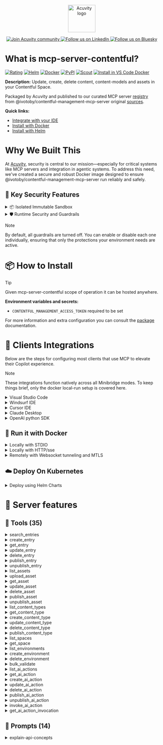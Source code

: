 <p align="center">
  <a href="https://acuvity.ai">
    <picture>
      <img src="https://mma.prnewswire.com/media/2544052/Acuvity__Logo.jpg" height="90" alt="Acuvity logo"/>
    </picture>
  </a>
</p>
<p align="center">
  <a href="https://discord.gg/BkU7fBkrNk">
    <img src="https://img.shields.io/badge/Acuvity-Join-7289DA?logo=discord&logoColor=fff" alt="Join Acuvity community" />
  </a>
<a href="https://www.linkedin.com/company/acuvity/">
    <img src="https://img.shields.io/badge/LinkedIn-Follow-7289DA" alt="Follow us on LinkedIn" />
  </a>
<a href="https://bsky.app/profile/acuvity.bsky.social">
    <img src="https://img.shields.io/badge/Bluesky-Follow-7289DA"?logo=bluesky&logoColor=fff" alt="Follow us on Bluesky" />
  </a>
</p>


# What is mcp-server-contentful?

[![Rating](https://img.shields.io/badge/B-3775A9?label=Rating)](https://docs.anthropic.com/en/docs/build-with-claude/tool-use/implement-tool-use#best-practices-for-tool-definitions)
[![Helm](https://img.shields.io/badge/1.0.0-3775A9?logo=helm&label=Charts&logoColor=fff)](https://hub.docker.com/r/acuvity/mcp-server-contentful/tags/)
[![Docker](https://img.shields.io/docker/image-size/acuvity/mcp-server-contentful/1.16.1?logo=docker&logoColor=fff&label=1.16.1)](https://hub.docker.com/r/acuvity/mcp-server-contentful)
[![PyPI](https://img.shields.io/badge/1.16.1-3775A9?logo=pypi&logoColor=fff&label=@ivotoby/contentful-management-mcp-server)](https://github.com/ivo-toby/contentful-mcp)
[![Scout](https://img.shields.io/badge/Active-3775A9?logo=docker&logoColor=fff&label=Scout)](https://hub.docker.com/r/acuvity/mcp-server-contentful/)
[![Install in VS Code Docker](https://img.shields.io/badge/VS_Code-One_click_install-0078d7?logo=githubcopilot)](https://insiders.vscode.dev/redirect/mcp/install?name=mcp-server-contentful&config=%7B%22args%22%3A%5B%22run%22%2C%22-i%22%2C%22--rm%22%2C%22--read-only%22%2C%22-e%22%2C%22CONTENTFUL_MANAGEMENT_ACCESS_TOKEN%22%2C%22docker.io%2Facuvity%2Fmcp-server-contentful%3A1.16.1%22%5D%2C%22command%22%3A%22docker%22%7D)

**Description:** Update, create, delete content, content-models and assets in your Contentful Space.

Packaged by Acuvity and published to our curated MCP server [registry](https://mcp.acuvity.ai) from @ivotoby/contentful-management-mcp-server original [sources](https://github.com/ivo-toby/contentful-mcp).

**Quick links:**

- [Integrate with your IDE](https://github.com/acuvity/mcp-servers-registry/blob/main/mcp-server-contentful/docker/README.md#-clients-integrations)
- [Install with Docker](https://github.com/acuvity/mcp-servers-registry/tree/main/mcp-server-contentful/docker/README.md#-run-it-with-docker)
- [Install with Helm](https://github.com/acuvity/mcp-servers-registry/tree/main/mcp-server-contentful/charts/mcp-server-contentful/README.md#how-to-install)

# Why We Built This

At [Acuvity](https://acuvity.ai), security is central to our mission—especially for critical systems like MCP servers and integration in agentic systems.
To address this need, we've created a secure and robust Docker image designed to ensure @ivotoby/contentful-management-mcp-server run reliably and safely.

## 🔐 Key Security Features

<details>
<summary>📦 Isolated Immutable Sandbox </summary>

- **Isolated Execution**: All tools run within secure, containerized sandboxes to enforce process isolation and prevent lateral movement.
- **Non-root by Default**: Enforces least-privilege principles, minimizing the impact of potential security breaches.
- **Read-only Filesystem**: Ensures runtime immutability, preventing unauthorized modification.
- **Version Pinning**: Guarantees consistency and reproducibility across deployments by locking tool and dependency versions.
- **CVE Scanning**: Continuously scans images for known vulnerabilities using [Docker Scout](https://docs.docker.com/scout/) to support proactive mitigation.
- **SBOM & Provenance**: Delivers full supply chain transparency by embedding metadata and traceable build information."
</details>

<details>
<summary>🛡️ Runtime Security and Guardrails</summary>

**Minibridge Integration**: [Minibridge](https://github.com/acuvity/minibridge) establishes secure Agent-to-MCP connectivity, supports Rego/HTTP-based policy enforcement 🕵️, and simplifies orchestration.

The [ARC](https://github.com/acuvity/mcp-servers-registry/tree/main) container includes a [built-in Rego policy](https://github.com/acuvity/mcp-servers-registry/tree/main/mcp-server-contentful/docker/policy.rego) that enables a set of runtime "guardrails"" to help enforce security, privacy, and correct usage of your services. Below is an overview of each guardrail provided.

### 🔒 Resource Integrity

**Mitigates MCP Rug Pull Attacks**

* **Goal:** Protect users from malicious tool description changes after initial approval, preventing post-installation manipulation or deception.
* **Mechanism:** Locks tool descriptions upon client approval and verifies their integrity before execution. Any modification to the description triggers a security violation, blocking unauthorized changes from server-side updates.

### 🛡️ Guardrails

#### Covert Instruction Detection

Monitors incoming requests for hidden or obfuscated directives that could alter policy behavior.

* **Goal:** Stop attackers from slipping unnoticed commands or payloads into otherwise harmless data.
* **Mechanism:** Applies a library of regex patterns and binary‐encoding checks to the full request body. If any pattern matches a known covert channel (e.g., steganographic markers, hidden HTML tags, escape-sequence tricks), the request is rejected.

#### Sensitive Pattern Detection

Block user-defined sensitive data patterns (credential paths, filesystem references).

* **Goal:** Block accidental or malicious inclusion of sensitive information that violates data-handling rules.
* **Mechanism:** Runs a curated set of regexes against all payloads and tool descriptions—matching patterns such as `.env` files, RSA key paths, directory traversal sequences.

#### Shadowing Pattern Detection

Detects and blocks "shadowing" attacks, where a malicious MCP server sneaks hidden directives into its own tool descriptions to hijack or override the behavior of other, trusted tools.

* **Goal:** Stop a rogue server from poisoning the agent’s logic by embedding instructions that alter how a different server’s tools operate (e.g., forcing all emails to go to an attacker’s address even when the user calls a separate `send_email` tool).
* **Mechanism:** During policy load, each tool description is scanned for cross‐tool override patterns—such as `<IMPORTANT>` sections referencing other tool names, hidden side‐effects, or directives that apply to a different server’s API. Any description that attempts to shadow or extend instructions for a tool outside its own namespace triggers a policy violation and is rejected.

#### Schema Misuse Prevention

Enforces strict adherence to MCP input schemas.

* **Goal:** Prevent malformed or unexpected fields from bypassing validations, causing runtime errors, or enabling injections.
* **Mechanism:** Compares each incoming JSON object against the declared schema (required properties, allowed keys, types). Any extra, missing, or mistyped field triggers an immediate policy violation.

#### Cross-Origin Tool Access

Controls whether tools may invoke tools or services from external origins.

* **Goal:** Prevent untrusted or out-of-scope services from being called.
* **Mechanism:** Examines tool invocation requests and outgoing calls, verifying each target against an allowlist of approved domains or service names. Calls to any non-approved origin are blocked.

#### Secrets Redaction

Automatically masks sensitive values so they never appear in logs or responses.

* **Goal:** Ensure that API keys, tokens, passwords, and other credentials cannot leak in plaintext.
* **Mechanism:** Scans every text output for known secret formats (e.g., AWS keys, GitHub PATs, JWTs). Matches are replaced with `[REDACTED]` before the response is sent or recorded.

These controls ensure robust runtime integrity, prevent unauthorized behavior, and provide a foundation for secure-by-design system operations.

### Enable guardrails

To activate guardrails in your Docker containers, define the `GUARDRAILS` environment variable with the protections you need.

| Guardrail                        | Summary                                                                 |
|----------------------------------|-------------------------------------------------------------------------|
| `covert-instruction-detection`   | Detects hidden or obfuscated directives in requests.                    |
| `sensitive-pattern-detection`    | Flags patterns suggesting sensitive data or filesystem exposure.        |
| `shadowing-pattern-detection`    | Identifies tool descriptions that override or influence others.         |
| `schema-misuse-prevention`       | Enforces strict schema compliance on input data.                        |
| `cross-origin-tool-access`       | Controls calls to external services or APIs.                            |
| `secrets-redaction`              | Prevents exposure of credentials or sensitive values.                   |

Example: add `-e GUARDRAILS="secrets-redaction sensitive-pattern-detection"` to enable those guardrails.

## 🔒 Basic Authentication via Shared Secret

Provides a lightweight auth layer using a single shared token.

* **Mechanism:** Expects clients to send an `Authorization` header with the predefined secret.
* **Use Case:** Quickly lock down your endpoint in development or simple internal deployments—no complex OAuth/OIDC setup required.

To turn on Basic Authentication, define `BASIC_AUTH_SECRET` environment variable with a shared secret.

Example: add `-e BASIC_AUTH_SECRET="supersecret"` to enable the basic authentication.

> While basic auth will protect against unauthorized access, you should use it only in controlled environment,
> rotate credentials frequently and **always** use TLS.

</details>

> [!NOTE]
> By default, all guardrails are turned off. You can enable or disable each one individually, ensuring that only the protections your environment needs are active.


# 📦 How to Install


> [!TIP]
> Given mcp-server-contentful scope of operation it can be hosted anywhere.

**Environment variables and secrets:**
  - `CONTENTFUL_MANAGEMENT_ACCESS_TOKEN` required to be set

For more information and extra configuration you can consult the [package](https://github.com/ivo-toby/contentful-mcp) documentation.

# 🧰 Clients Integrations

Below are the steps for configuring most clients that use MCP to elevate their Copilot experience.

> [!NOTE]
> These integrations function natively across all Minibridge modes.
> To keep things brief, only the docker local-run setup is covered here.

<details>
<summary>Visual Studio Code</summary>

To get started immediately, you can use the "one-click" link below:

[![Install in VS Code Docker](https://img.shields.io/badge/VS_Code-One_click_install-0078d7?logo=githubcopilot)](https://insiders.vscode.dev/redirect/mcp/install?name=mcp-server-contentful&config=%7B%22args%22%3A%5B%22run%22%2C%22-i%22%2C%22--rm%22%2C%22--read-only%22%2C%22-e%22%2C%22CONTENTFUL_MANAGEMENT_ACCESS_TOKEN%22%2C%22docker.io%2Facuvity%2Fmcp-server-contentful%3A1.16.1%22%5D%2C%22command%22%3A%22docker%22%7D)

## Global scope

Press `ctrl + shift + p` and type `Preferences: Open User Settings JSON` to add the following section:

```json
{
  "mcp": {
    "servers": {
      "acuvity-mcp-server-contentful": {
        "env": {
          "CONTENTFUL_MANAGEMENT_ACCESS_TOKEN": "TO_BE_SET"
        },
        "command": "docker",
        "args": [
          "run",
          "-i",
          "--rm",
          "--read-only",
          "-e",
          "CONTENTFUL_MANAGEMENT_ACCESS_TOKEN",
          "docker.io/acuvity/mcp-server-contentful:1.16.1"
        ]
      }
    }
  }
}
```

## Workspace scope

In your workspace create a file called `.vscode/mcp.json` and add the following section:

```json
{
  "servers": {
    "acuvity-mcp-server-contentful": {
      "env": {
        "CONTENTFUL_MANAGEMENT_ACCESS_TOKEN": "TO_BE_SET"
      },
      "command": "docker",
      "args": [
        "run",
        "-i",
        "--rm",
        "--read-only",
        "-e",
        "CONTENTFUL_MANAGEMENT_ACCESS_TOKEN",
        "docker.io/acuvity/mcp-server-contentful:1.16.1"
      ]
    }
  }
}
```

> To pass secrets you should use the `promptString` input type described in the [Visual Studio Code documentation](https://code.visualstudio.com/docs/copilot/chat/mcp-servers).

</details>

<details>
<summary>Windsurf IDE</summary>

In `~/.codeium/windsurf/mcp_config.json` add the following section:

```json
{
  "mcpServers": {
    "acuvity-mcp-server-contentful": {
      "env": {
        "CONTENTFUL_MANAGEMENT_ACCESS_TOKEN": "TO_BE_SET"
      },
      "command": "docker",
      "args": [
        "run",
        "-i",
        "--rm",
        "--read-only",
        "-e",
        "CONTENTFUL_MANAGEMENT_ACCESS_TOKEN",
        "docker.io/acuvity/mcp-server-contentful:1.16.1"
      ]
    }
  }
}
```

See [Windsurf documentation](https://docs.windsurf.com/windsurf/mcp) for more info.

</details>

<details>
<summary>Cursor IDE</summary>

Add the following JSON block to your mcp configuration file:
- `~/.cursor/mcp.json` for global scope
- `.cursor/mcp.json` for project scope

```json
{
  "mcpServers": {
    "acuvity-mcp-server-contentful": {
      "env": {
        "CONTENTFUL_MANAGEMENT_ACCESS_TOKEN": "TO_BE_SET"
      },
      "command": "docker",
      "args": [
        "run",
        "-i",
        "--rm",
        "--read-only",
        "-e",
        "CONTENTFUL_MANAGEMENT_ACCESS_TOKEN",
        "docker.io/acuvity/mcp-server-contentful:1.16.1"
      ]
    }
  }
}
```

See [cursor documentation](https://docs.cursor.com/context/model-context-protocol) for more information.

</details>
<details>

<summary>Claude Desktop</summary>

In the `claude_desktop_config.json` configuration file add the following section:

```json
{
  "mcpServers": {
    "acuvity-mcp-server-contentful": {
      "env": {
        "CONTENTFUL_MANAGEMENT_ACCESS_TOKEN": "TO_BE_SET"
      },
      "command": "docker",
      "args": [
        "run",
        "-i",
        "--rm",
        "--read-only",
        "-e",
        "CONTENTFUL_MANAGEMENT_ACCESS_TOKEN",
        "docker.io/acuvity/mcp-server-contentful:1.16.1"
      ]
    }
  }
}
```

See [Anthropic documentation](https://docs.anthropic.com/en/docs/agents-and-tools/mcp) for more information.
</details>

<details>
<summary>OpenAI python SDK</summary>

## Running locally

```python
async with MCPServerStdio(
    params={
        "env": {"CONTENTFUL_MANAGEMENT_ACCESS_TOKEN":"TO_BE_SET"},
        "command": "docker",
        "args": ["run","-i","--rm","--read-only","-e","CONTENTFUL_MANAGEMENT_ACCESS_TOKEN","docker.io/acuvity/mcp-server-contentful:1.16.1"]
    }
) as server:
    tools = await server.list_tools()
```

## Running remotely

```python
async with MCPServerSse(
    params={
        "url": "http://<ip>:<port>/sse",
    }
) as server:
    tools = await server.list_tools()
```

See [OpenAI Agents SDK docs](https://openai.github.io/openai-agents-python/mcp/) for more info.

</details>

## 🐳 Run it with Docker

<details>
<summary>Locally with STDIO</summary>

In your client configuration set:

- command: `docker`
- arguments: `run -i --rm --read-only -e CONTENTFUL_MANAGEMENT_ACCESS_TOKEN docker.io/acuvity/mcp-server-contentful:1.16.1`

</details>

<details>
<summary>Locally with HTTP/sse</summary>

Simply run as:

```console
docker run -it -p 8000:8000 --rm --read-only -e CONTENTFUL_MANAGEMENT_ACCESS_TOKEN docker.io/acuvity/mcp-server-contentful:1.16.1
```

Then on your application/client, you can configure to use it like:

```json
{
  "mcpServers": {
    "acuvity-mcp-server-contentful": {
      "url": "http://localhost:8000/sse"
    }
  }
}
```

You might have to use different ports for different tools.

</details>

<details>
<summary>Remotely with Websocket tunneling and MTLS </summary>

> This section assume you are familiar with TLS and certificates and will require:
> - a server certificate with proper DNS/IP field matching your tool deployment.
> - a client-ca used to sign client certificates

1. Start the server in `backend` mode
 - add an environment variable like `-e MINIBRIDGE_MODE=backend`
 - add the TLS certificates (recommended) through a volume let's say `/certs` ex (`-v $PWD/certs:/certs`)
 - instruct minibridge to use those certs with
   - `-e MINIBRIDGE_TLS_SERVER_CERT=/certs/server-cert.pem`
   - `-e MINIBRIDGE_TLS_SERVER_KEY=/certs/server-key.pem`
   - `-e MINIBRIDGE_TLS_SERVER_KEY_PASS=optional`
   - `-e MINIBRIDGE_TLS_SERVER_CLIENT_CA=/certs/client-ca.pem`

2. Start `minibridge` locally in frontend mode:
  - Get [minibridge](https://github.com/acuvity/minibridge) binary for your OS.

In your client configuration, Minibridge works like any other STDIO command.

Example for Claude Desktop:

```json
{
  "mcpServers": {
    "acuvity-mcp-server-contentful": {
      "command": "minibridge",
      "args": ["frontend", "--backend", "wss://<remote-url>:8000/ws", "--tls-client-backend-ca", "/path/to/ca/that/signed/the/server-cert.pem/ca.pem", "--tls-client-cert", "/path/to/client-cert.pem", "--tls-client-key", "/path/to/client-key.pem"]
    }
  }
}
```

That's it.

Minibridge offers a host of additional features. For step-by-step guidance, please visit the wiki. And if anything’s unclear, don’t hesitate to reach out!

</details>

## ☁️ Deploy On Kubernetes

<details>
<summary>Deploy using Helm Charts</summary>

### Chart settings requirements

This chart requires some mandatory information to be installed.

**Mandatory Secrets**:
  - `CONTENTFUL_MANAGEMENT_ACCESS_TOKEN` secret to be set as secrets.CONTENTFUL_MANAGEMENT_ACCESS_TOKEN either by `.value` or from existing with `.valueFrom`

### How to install

You can inspect the chart `README`:

```console
helm show readme oci://docker.io/acuvity/mcp-server-contentful --version 1.0.0
````

You can inspect the values that you can configure:

```console
helm show values oci://docker.io/acuvity/mcp-server-contentful --version 1.0.0
````

Install with helm

```console
helm install mcp-server-contentful oci://docker.io/acuvity/mcp-server-contentful --version 1.0.0
```

From there your MCP server mcp-server-contentful will be reachable by default through `http/sse` from inside the cluster using the Kubernetes Service `mcp-server-contentful` on port `8000` by default. You can change that by looking at the `service` section of the `values.yaml` file.

### How to Monitor

The deployment will create a Kubernetes service with a `healthPort`, that is used for liveness probes and readiness probes. This health port can also be used by the monitoring stack of your choice and exposes metrics under the `/metrics` path.

See full charts [Readme](https://github.com/acuvity/mcp-servers-registry/tree/main/mcp-server-contentful/charts/mcp-server-contentful/README.md) for more details about settings and runtime security including guardrails activation.

</details>

# 🧠 Server features

## 🧰 Tools (35)
<details>
<summary>search_entries</summary>

**Description**:

```
Search for entries using query parameters. Returns a maximum of 3 items per request. Use skip parameter to paginate through results.
```

**Parameter**:

| Name | Type | Description | Required? |
|-----------|------|-------------|-----------|
| environmentId | string | The ID of the environment within the space, by default this will be called Master | Yes
| query | object | Query parameters for searching entries | Yes
| spaceId | string | The ID of the Contentful space. This must be the space's ID, not its name, ask for this ID if it's unclear. | Yes
</details>
<details>
<summary>create_entry</summary>

**Description**:

```
Create a new entry in Contentful. Before executing this function, you need to know the contentTypeId (not the content type NAME) and the fields of that contentType. You can get the fields definition by using the GET_CONTENT_TYPE tool. IMPORTANT: All field values MUST include a locale key (e.g., 'en-US') for each value, like: { title: { 'en-US': 'My Title' } }. Every field in Contentful requires a locale even for single-language content.
```

**Parameter**:

| Name | Type | Description | Required? |
|-----------|------|-------------|-----------|
| contentTypeId | string | The ID of the content type for the new entry | Yes
| environmentId | string | The ID of the environment within the space, by default this will be called Master | Yes
| fields | object | The fields of the entry with localized values. Example: { title: { 'en-US': 'My Title' }, description: { 'en-US': 'My Description' } } | Yes
| spaceId | string | The ID of the Contentful space. This must be the space's ID, not its name, ask for this ID if it's unclear. | Yes
</details>
<details>
<summary>get_entry</summary>

**Description**:

```
Retrieve an existing entry
```

**Parameter**:

| Name | Type | Description | Required? |
|-----------|------|-------------|-----------|
| entryId | string | not set | Yes
| environmentId | string | The ID of the environment within the space, by default this will be called Master | Yes
| spaceId | string | The ID of the Contentful space. This must be the space's ID, not its name, ask for this ID if it's unclear. | Yes
</details>
<details>
<summary>update_entry</summary>

**Description**:

```
Update an existing entry. The handler will merge your field updates with the existing entry fields, so you only need to provide the fields and locales you want to change. IMPORTANT: All field values MUST include a locale key (e.g., 'en-US') for each value, like: { title: { 'en-US': 'My Updated Title' } }. Every field in Contentful requires a locale even for single-language content.
```

**Parameter**:

| Name | Type | Description | Required? |
|-----------|------|-------------|-----------|
| entryId | string | not set | Yes
| environmentId | string | The ID of the environment within the space, by default this will be called Master | Yes
| fields | object | The fields to update with localized values. Example: { title: { 'en-US': 'My Updated Title' } } | Yes
| spaceId | string | The ID of the Contentful space. This must be the space's ID, not its name, ask for this ID if it's unclear. | Yes
</details>
<details>
<summary>delete_entry</summary>

**Description**:

```
Delete an entry
```

**Parameter**:

| Name | Type | Description | Required? |
|-----------|------|-------------|-----------|
| entryId | string | not set | Yes
| environmentId | string | The ID of the environment within the space, by default this will be called Master | Yes
| spaceId | string | The ID of the Contentful space. This must be the space's ID, not its name, ask for this ID if it's unclear. | Yes
</details>
<details>
<summary>publish_entry</summary>

**Description**:

```
Publish an entry or multiple entries. Accepts either a single entryId (string) or an array of entryIds (up to 100 entries). For a single entry, it uses the standard publish operation. For multiple entries, it automatically uses bulk publishing.
```

**Parameter**:

| Name | Type | Description | Required? |
|-----------|------|-------------|-----------|
| entryId | any | ID of the entry to publish, or an array of entry IDs (max: 100) | Yes
| environmentId | string | The ID of the environment within the space, by default this will be called Master | Yes
| spaceId | string | The ID of the Contentful space. This must be the space's ID, not its name, ask for this ID if it's unclear. | Yes
</details>
<details>
<summary>unpublish_entry</summary>

**Description**:

```
Unpublish an entry or multiple entries. Accepts either a single entryId (string) or an array of entryIds (up to 100 entries). For a single entry, it uses the standard unpublish operation. For multiple entries, it automatically uses bulk unpublishing.
```

**Parameter**:

| Name | Type | Description | Required? |
|-----------|------|-------------|-----------|
| entryId | any | ID of the entry to unpublish, or an array of entry IDs (max: 100) | Yes
| environmentId | string | The ID of the environment within the space, by default this will be called Master | Yes
| spaceId | string | The ID of the Contentful space. This must be the space's ID, not its name, ask for this ID if it's unclear. | Yes
</details>
<details>
<summary>list_assets</summary>

**Description**:

```
List assets in a space. Returns a maximum of 3 items per request. Use skip parameter to paginate through results.
```

**Parameter**:

| Name | Type | Description | Required? |
|-----------|------|-------------|-----------|
| environmentId | string | The ID of the environment within the space, by default this will be called Master | Yes
| limit | number | Maximum number of items to return (max: 3) | Yes
| skip | number | Number of items to skip for pagination | Yes
| spaceId | string | The ID of the Contentful space. This must be the space's ID, not its name, ask for this ID if it's unclear. | Yes
</details>
<details>
<summary>upload_asset</summary>

**Description**:

```
Upload a new asset
```

**Parameter**:

| Name | Type | Description | Required? |
|-----------|------|-------------|-----------|
| description | string | not set | No
| environmentId | string | The ID of the environment within the space, by default this will be called Master | Yes
| file | object | not set | Yes
| spaceId | string | The ID of the Contentful space. This must be the space's ID, not its name, ask for this ID if it's unclear. | Yes
| title | string | not set | Yes
</details>
<details>
<summary>get_asset</summary>

**Description**:

```
Retrieve an asset
```

**Parameter**:

| Name | Type | Description | Required? |
|-----------|------|-------------|-----------|
| assetId | string | not set | Yes
| environmentId | string | The ID of the environment within the space, by default this will be called Master | Yes
| spaceId | string | The ID of the Contentful space. This must be the space's ID, not its name, ask for this ID if it's unclear. | Yes
</details>
<details>
<summary>update_asset</summary>

**Description**:

```
Update an asset
```

**Parameter**:

| Name | Type | Description | Required? |
|-----------|------|-------------|-----------|
| assetId | string | not set | Yes
| description | string | not set | No
| environmentId | string | The ID of the environment within the space, by default this will be called Master | Yes
| file | object | not set | No
| spaceId | string | The ID of the Contentful space. This must be the space's ID, not its name, ask for this ID if it's unclear. | Yes
| title | string | not set | No
</details>
<details>
<summary>delete_asset</summary>

**Description**:

```
Delete an asset
```

**Parameter**:

| Name | Type | Description | Required? |
|-----------|------|-------------|-----------|
| assetId | string | not set | Yes
| environmentId | string | The ID of the environment within the space, by default this will be called Master | Yes
| spaceId | string | The ID of the Contentful space. This must be the space's ID, not its name, ask for this ID if it's unclear. | Yes
</details>
<details>
<summary>publish_asset</summary>

**Description**:

```
Publish an asset
```

**Parameter**:

| Name | Type | Description | Required? |
|-----------|------|-------------|-----------|
| assetId | string | not set | Yes
| environmentId | string | The ID of the environment within the space, by default this will be called Master | Yes
| spaceId | string | The ID of the Contentful space. This must be the space's ID, not its name, ask for this ID if it's unclear. | Yes
</details>
<details>
<summary>unpublish_asset</summary>

**Description**:

```
Unpublish an asset
```

**Parameter**:

| Name | Type | Description | Required? |
|-----------|------|-------------|-----------|
| assetId | string | not set | Yes
| environmentId | string | The ID of the environment within the space, by default this will be called Master | Yes
| spaceId | string | The ID of the Contentful space. This must be the space's ID, not its name, ask for this ID if it's unclear. | Yes
</details>
<details>
<summary>list_content_types</summary>

**Description**:

```
List content types in a space. Returns a maximum of 10 items per request. Use skip parameter to paginate through results.
```

**Parameter**:

| Name | Type | Description | Required? |
|-----------|------|-------------|-----------|
| environmentId | string | The ID of the environment within the space, by default this will be called Master | Yes
| limit | number | Maximum number of items to return (max: 3) | Yes
| skip | number | Number of items to skip for pagination | Yes
| spaceId | string | The ID of the Contentful space. This must be the space's ID, not its name, ask for this ID if it's unclear. | Yes
</details>
<details>
<summary>get_content_type</summary>

**Description**:

```
Get details of a specific content type
```

**Parameter**:

| Name | Type | Description | Required? |
|-----------|------|-------------|-----------|
| contentTypeId | string | not set | Yes
| environmentId | string | The ID of the environment within the space, by default this will be called Master | Yes
| spaceId | string | The ID of the Contentful space. This must be the space's ID, not its name, ask for this ID if it's unclear. | Yes
</details>
<details>
<summary>create_content_type</summary>

**Description**:

```
Create a new content type
```

**Parameter**:

| Name | Type | Description | Required? |
|-----------|------|-------------|-----------|
| description | string | not set | No
| displayField | string | not set | No
| environmentId | string | The ID of the environment within the space, by default this will be called Master | Yes
| fields | array | Array of field definitions for the content type | Yes
| name | string | not set | Yes
| spaceId | string | The ID of the Contentful space. This must be the space's ID, not its name, ask for this ID if it's unclear. | Yes
</details>
<details>
<summary>update_content_type</summary>

**Description**:

```
Update an existing content type. The handler will merge your field updates with existing content type data, so you only need to provide the fields and properties you want to change.
```

**Parameter**:

| Name | Type | Description | Required? |
|-----------|------|-------------|-----------|
| contentTypeId | string | not set | Yes
| description | string | not set | No
| displayField | string | not set | No
| environmentId | string | The ID of the environment within the space, by default this will be called Master | Yes
| fields | array | not set | Yes
| name | string | not set | No
| spaceId | string | The ID of the Contentful space. This must be the space's ID, not its name, ask for this ID if it's unclear. | Yes
</details>
<details>
<summary>delete_content_type</summary>

**Description**:

```
Delete a content type
```

**Parameter**:

| Name | Type | Description | Required? |
|-----------|------|-------------|-----------|
| contentTypeId | string | not set | Yes
| environmentId | string | The ID of the environment within the space, by default this will be called Master | Yes
| spaceId | string | The ID of the Contentful space. This must be the space's ID, not its name, ask for this ID if it's unclear. | Yes
</details>
<details>
<summary>publish_content_type</summary>

**Description**:

```
Publish a content type
```

**Parameter**:

| Name | Type | Description | Required? |
|-----------|------|-------------|-----------|
| contentTypeId | string | not set | Yes
| environmentId | string | The ID of the environment within the space, by default this will be called Master | Yes
| spaceId | string | The ID of the Contentful space. This must be the space's ID, not its name, ask for this ID if it's unclear. | Yes
</details>
<details>
<summary>list_spaces</summary>

**Description**:

```
List all available spaces
```

**Parameter**:

| Name | Type | Description | Required? |
|-----------|------|-------------|-----------|
</details>
<details>
<summary>get_space</summary>

**Description**:

```
Get details of a space
```

**Parameter**:

| Name | Type | Description | Required? |
|-----------|------|-------------|-----------|
| spaceId | string | not set | Yes
</details>
<details>
<summary>list_environments</summary>

**Description**:

```
List all environments in a space
```

**Parameter**:

| Name | Type | Description | Required? |
|-----------|------|-------------|-----------|
| spaceId | string | not set | Yes
</details>
<details>
<summary>create_environment</summary>

**Description**:

```
Create a new environment
```

**Parameter**:

| Name | Type | Description | Required? |
|-----------|------|-------------|-----------|
| environmentId | string | not set | Yes
| name | string | not set | Yes
| spaceId | string | not set | Yes
</details>
<details>
<summary>delete_environment</summary>

**Description**:

```
Delete an environment
```

**Parameter**:

| Name | Type | Description | Required? |
|-----------|------|-------------|-----------|
| environmentId | string | not set | Yes
| spaceId | string | not set | Yes
</details>
<details>
<summary>bulk_validate</summary>

**Description**:

```
Validate multiple entries at once
```

**Parameter**:

| Name | Type | Description | Required? |
|-----------|------|-------------|-----------|
| entryIds | array | Array of entry IDs to validate | Yes
| environmentId | string | The ID of the environment within the space, by default this will be called Master | Yes
| spaceId | string | The ID of the Contentful space. This must be the space's ID, not its name, ask for this ID if it's unclear. | Yes
</details>
<details>
<summary>list_ai_actions</summary>

**Description**:

```
List all AI Actions in a space
```

**Parameter**:

| Name | Type | Description | Required? |
|-----------|------|-------------|-----------|
| environmentId | string | The ID of the environment within the space, by default this will be called Master | Yes
| limit | number | Maximum number of AI Actions to return | No
| skip | number | Number of AI Actions to skip for pagination | No
| spaceId | string | The ID of the Contentful space. This must be the space's ID, not its name, ask for this ID if it's unclear. | Yes
| status | string | Filter AI Actions by status | No
</details>
<details>
<summary>get_ai_action</summary>

**Description**:

```
Get a specific AI Action by ID
```

**Parameter**:

| Name | Type | Description | Required? |
|-----------|------|-------------|-----------|
| aiActionId | string | The ID of the AI Action to retrieve | Yes
| environmentId | string | The ID of the environment within the space, by default this will be called Master | Yes
| spaceId | string | The ID of the Contentful space. This must be the space's ID, not its name, ask for this ID if it's unclear. | Yes
</details>
<details>
<summary>create_ai_action</summary>

**Description**:

```
Create a new AI Action
```

**Parameter**:

| Name | Type | Description | Required? |
|-----------|------|-------------|-----------|
| configuration | object | The model configuration | Yes
| description | string | The description of the AI Action | Yes
| environmentId | string | The ID of the environment within the space, by default this will be called Master | Yes
| instruction | object | The instruction object containing the template and variables | Yes
| name | string | The name of the AI Action | Yes
| spaceId | string | The ID of the Contentful space. This must be the space's ID, not its name, ask for this ID if it's unclear. | Yes
| testCases | array | Optional array of test cases for the AI Action | No
</details>
<details>
<summary>update_ai_action</summary>

**Description**:

```
Update an existing AI Action
```

**Parameter**:

| Name | Type | Description | Required? |
|-----------|------|-------------|-----------|
| aiActionId | string | The ID of the AI Action to update | Yes
| configuration | object | The model configuration | Yes
| description | string | The description of the AI Action | Yes
| environmentId | string | The ID of the environment within the space, by default this will be called Master | Yes
| instruction | object | The instruction object containing the template and variables | Yes
| name | string | The name of the AI Action | Yes
| spaceId | string | The ID of the Contentful space. This must be the space's ID, not its name, ask for this ID if it's unclear. | Yes
| testCases | array | Optional array of test cases for the AI Action | No
</details>
<details>
<summary>delete_ai_action</summary>

**Description**:

```
Delete an AI Action
```

**Parameter**:

| Name | Type | Description | Required? |
|-----------|------|-------------|-----------|
| aiActionId | string | The ID of the AI Action to delete | Yes
| environmentId | string | The ID of the environment within the space, by default this will be called Master | Yes
| spaceId | string | The ID of the Contentful space. This must be the space's ID, not its name, ask for this ID if it's unclear. | Yes
</details>
<details>
<summary>publish_ai_action</summary>

**Description**:

```
Publish an AI Action
```

**Parameter**:

| Name | Type | Description | Required? |
|-----------|------|-------------|-----------|
| aiActionId | string | The ID of the AI Action to publish | Yes
| environmentId | string | The ID of the environment within the space, by default this will be called Master | Yes
| spaceId | string | The ID of the Contentful space. This must be the space's ID, not its name, ask for this ID if it's unclear. | Yes
</details>
<details>
<summary>unpublish_ai_action</summary>

**Description**:

```
Unpublish an AI Action
```

**Parameter**:

| Name | Type | Description | Required? |
|-----------|------|-------------|-----------|
| aiActionId | string | The ID of the AI Action to unpublish | Yes
| environmentId | string | The ID of the environment within the space, by default this will be called Master | Yes
| spaceId | string | The ID of the Contentful space. This must be the space's ID, not its name, ask for this ID if it's unclear. | Yes
</details>
<details>
<summary>invoke_ai_action</summary>

**Description**:

```
Invoke an AI Action with variables
```

**Parameter**:

| Name | Type | Description | Required? |
|-----------|------|-------------|-----------|
| aiActionId | string | The ID of the AI Action to invoke | Yes
| environmentId | string | The ID of the environment within the space, by default this will be called Master | Yes
| outputFormat | string | The format of the output content | No
| rawVariables | array | Array of raw variable objects (for complex variable types like references) | No
| spaceId | string | The ID of the Contentful space. This must be the space's ID, not its name, ask for this ID if it's unclear. | Yes
| variables | object | Key-value pairs of variable IDs and their values | No
| waitForCompletion | boolean | Whether to wait for the AI Action to complete before returning | No
</details>
<details>
<summary>get_ai_action_invocation</summary>

**Description**:

```
Get the result of a previous AI Action invocation
```

**Parameter**:

| Name | Type | Description | Required? |
|-----------|------|-------------|-----------|
| aiActionId | string | The ID of the AI Action | Yes
| environmentId | string | The ID of the environment within the space, by default this will be called Master | Yes
| invocationId | string | The ID of the specific invocation to retrieve | Yes
| spaceId | string | The ID of the Contentful space. This must be the space's ID, not its name, ask for this ID if it's unclear. | Yes
</details>

## 📝 Prompts (14)
<details>
<summary>explain-api-concepts</summary>

**Description**:

```
Explain Contentful API concepts and relationships
```

**Parameter**:

| Argument | Description | Required |
|-----------|------|-------------|
| concept | Contentful concept (Space/Environment/ContentType/Entry/Asset) |Yes |
<details>
<summary>space-identification</summary>

**Description**:

```
Guide for identifying the correct Contentful space for operations
```

**Parameter**:

| Argument | Description | Required |
|-----------|------|-------------|
| operation | Operation you want to perform |Yes |
<details>
<summary>content-modeling-guide</summary>

**Description**:

```
Guide through content modeling decisions and best practices
```

**Parameter**:

| Argument | Description | Required |
|-----------|------|-------------|
| useCase | Description of the content modeling scenario |Yes |
<details>
<summary>api-operation-help</summary>

**Description**:

```
Get detailed help for specific Contentful API operations
```

**Parameter**:

| Argument | Description | Required |
|-----------|------|-------------|
| operation | API operation (CRUD, publish, archive, etc) |Yes |
| resourceType | Type of resource (Entry/Asset/ContentType) |Yes |
<details>
<summary>entry-management</summary>

**Description**:

```
Help with CRUD operations and publishing workflows for content entries
```

**Parameter**:

| Argument | Description | Required |
|-----------|------|-------------|
| task | Specific task (create/read/update/delete/publish/unpublish/bulk) |No |
| details | Additional context or requirements |No |
<details>
<summary>asset-management</summary>

**Description**:

```
Guidance on managing digital assets like images, videos, and documents
```

**Parameter**:

| Argument | Description | Required |
|-----------|------|-------------|
| task | Specific task (upload/process/update/delete/publish) |No |
| details | Additional context about asset types or requirements |No |
<details>
<summary>content-type-operations</summary>

**Description**:

```
Help with defining and managing content types and their fields
```

**Parameter**:

| Argument | Description | Required |
|-----------|------|-------------|
| task | Specific task (create/update/delete/publish/field configuration) |No |
| details | Additional context about field types or validations |No |
<details>
<summary>ai-actions-overview</summary>

**Description**:

```
Comprehensive overview of AI Actions in Contentful
```
<details>
<summary>ai-actions-create</summary>

**Description**:

```
Guide for creating and configuring AI Actions in Contentful
```

**Parameter**:

| Argument | Description | Required |
|-----------|------|-------------|
| useCase | Purpose of the AI Action you want to create |Yes |
| modelType | AI model type (e.g., gpt-4, claude-3-opus) |No |
<details>
<summary>ai-actions-variables</summary>

**Description**:

```
Explanation of variable types and configuration for AI Actions
```

**Parameter**:

| Argument | Description | Required |
|-----------|------|-------------|
| variableType | Type of variable (Text, Reference, StandardInput, etc) |No |
<details>
<summary>ai-actions-invoke</summary>

**Description**:

```
Help with invoking AI Actions and processing results
```

**Parameter**:

| Argument | Description | Required |
|-----------|------|-------------|
| actionId | ID of the AI Action (if known) |No |
| details | Additional context about your invocation requirements |No |
<details>
<summary>bulk-operations</summary>

**Description**:

```
Guidance on performing actions on multiple entities simultaneously
```

**Parameter**:

| Argument | Description | Required |
|-----------|------|-------------|
| operation | Bulk operation type (publish/unpublish/validate) |No |
| entityType | Type of entities to process (entries/assets) |No |
| details | Additional context about operation requirements |No |
<details>
<summary>space-environment-management</summary>

**Description**:

```
Help with managing spaces, environments, and deployment workflows
```

**Parameter**:

| Argument | Description | Required |
|-----------|------|-------------|
| task | Specific task (create/list/manage environments/aliases) |No |
| entity | Entity type (space/environment) |No |
| details | Additional context about workflow requirements |No |
<details>
<summary>mcp-tool-usage</summary>

**Description**:

```
Instructions for using Contentful MCP tools effectively
```

**Parameter**:

| Argument | Description | Required |
|-----------|------|-------------|
| toolName | Specific tool name (e.g., invoke_ai_action, create_entry) |No |

</details>


# 🔐 Resource SBOM

Minibridge will perform hash checks for the following resources. The hashes are given as references and are the sha256 sum of the description.

| Resource | Name | Parameter | Hash |
|-----------|------|------|------|
| prompts | ai-actions-create | description | 04499ec6931bdbbaf3c31efc46867ff4d15a3265dcbc2ace61a162a708ce819b |
| prompts | ai-actions-create | modelType | 9dfcc5d7d4f46417567cad6cc2763e3c4fd846616150775df8aead5a21cf03e2 |
| prompts | ai-actions-create | useCase | b3fadad4cca866ea6a0af5ea9f4e039b1ecedb39b6fd519a394a453edd5beff0 |
| prompts | ai-actions-invoke | description | 52e8446af97f14b421401959ee22a6497b899ded39970eb21d61fe01620e230b |
| prompts | ai-actions-invoke | actionId | aceaef2f47d6f48f42b1475e35da3981185bf460497724f1f03868b88de6552d |
| prompts | ai-actions-invoke | details | 1320cdcf05919ff23e26d3345cee4d12473d6425d6a2fc853dc7e8830fa8ae14 |
| prompts | ai-actions-overview | description | ac01a2f621066d33ba866fd4bda29b67e2cbf17ea248f26187633e2b40997c4d |
| prompts | ai-actions-variables | description | cb29b5346bcf53c1b45c4c47086c199aaeb552bee81c941df59a42ad57606ce8 |
| prompts | ai-actions-variables | variableType | 61d7be4997f2965220a27b0683d008f7bf3f102990cdef003191ef2fc7d45d89 |
| prompts | api-operation-help | description | bec79ef2f1d7f1f7d5da6179c8c6aae4417101063122fa088e039c511b5f088b |
| prompts | api-operation-help | operation | 8d7c851d9342f2fc7885d6e383ef1f0371fa2414debe46eedeabd9811b19e5d7 |
| prompts | api-operation-help | resourceType | 97420bb6f450e7863a261b3f4ee1e1def0fed7c4b3e38e4d432bfc4e943b1a47 |
| prompts | asset-management | description | d6d4f3f6128ce73f7c892b137ac8a4ec32fee70c0d9532101608880649a3981c |
| prompts | asset-management | details | 481aaa4af76433ba1e711959678bf714a886318487669b2b8bb7c4c7e6085f4a |
| prompts | asset-management | task | 4c47ac467e18ba528dec44f37bda1b82a32c1597f2e348158366f981fdef2961 |
| prompts | bulk-operations | description | 6094c65ce88cdee99c15f72b80e3988d431bc0a7d49c125bccbb361881d2843b |
| prompts | bulk-operations | details | 267da141093b89c8df57b5711c0b1f0564ffe6e24ff4293e5a1ca1df5b5d76f7 |
| prompts | bulk-operations | entityType | e9e86161585d8773b014cbedeb41952e5cb4bd148ca30acebff21db3cc315636 |
| prompts | bulk-operations | operation | e953f9c8d0f275f816fb0832707d0476df143a79722e3cbb5fc750560ecad32d |
| prompts | content-modeling-guide | description | cacbd0d028478ddeac81a48491d6b4865699c726bebf0fea8f9d58b86e0ecb4f |
| prompts | content-modeling-guide | useCase | 742e58a5952e3ecf1e44aede7f946f6e5300e43d8d97feafcb2dbfbdfe4d1dce |
| prompts | content-type-operations | description | 6e109a3fd416c150e4d0cd71aa4b4124ac83779fd06443215c9b41666f8bb017 |
| prompts | content-type-operations | details | 6bc1ca6d233efa0bafb86453a95c6e9939697c65ea221fba183a894ef4d8f032 |
| prompts | content-type-operations | task | 469f4a49e5ef2ba9d69a61976cde0a8645d85e71f2f568894c4b4f5160f48b5a |
| prompts | entry-management | description | 3da363eb43fc113125caf7656cecc0b5a4305c30c31994613bd13dcee546a58f |
| prompts | entry-management | details | 25b4017796283cde87c655584d3c99a3867a801cab5c95c4e15e8eae93ae292c |
| prompts | entry-management | task | 4d6866bc18a8ea46246fc6c4db0d2cfe581d641649edab1be01e814de82ff3ab |
| prompts | explain-api-concepts | description | 4952c00f37238d1ca7e245fa82e5497248ab4c5bb2244497cf302fa9d8830b24 |
| prompts | explain-api-concepts | concept | 507f981d9d92b55ac0a3f3bd412615d9223b77fcabdc030d052b6debaa5f15e6 |
| prompts | mcp-tool-usage | description | 2c173ee0b55f51f1b348693bc9cdccc412eb68ee4b7375fa7437fd7bf81d0f11 |
| prompts | mcp-tool-usage | toolName | 8de2b1ca936682136c1723d1d4bca5cc33bea7752a326a73cc75b4c68b86be89 |
| prompts | space-environment-management | description | 8314ebadb16bbe2ad74f77957b124ba68de098562ea1d5b8fd0bb288d00a5195 |
| prompts | space-environment-management | details | 5a4d5eaea58b0e5423e15a6fce9c4af71b266a56e1c2fb2ef3cc4a6ac3dbf888 |
| prompts | space-environment-management | entity | 5184fcd64e7af348a207b4ad8954f3fe43c50a95573958a8855bf4a057c82b19 |
| prompts | space-environment-management | task | 1be912127cba1e2e9a58addade2092215288b45fd136baecb896d2d33cf40460 |
| prompts | space-identification | description | 3d70262daa49e68385713c991f479d978aaa0d60f374035dea1fef1cfb9cb8d4 |
| prompts | space-identification | operation | f86180ad94a556cc138da9712ae9c0fa612b890f28968b511b71980f303594f9 |
| tools | bulk_validate | description | 8ecb4456ace22c28b31473a59a7f7e2aafd9ad306660dfb7f5aa863f2b0339e1 |
| tools | bulk_validate | entryIds | cfb850350044490d46c9983a9681deb2b9cdbf744fffbfedd1bef58721f785fe |
| tools | bulk_validate | environmentId | 96da3c6e665898f36612669e041a2c4a4c566a8d8f96d2f2b15ea75addddae96 |
| tools | bulk_validate | spaceId | b2b25781b62ebfe08437eea6849c06eba6f634a9cd4f203c7031a88f1ed22c47 |
| tools | create_ai_action | description | 37a11ccdfa19933c2800b850d290e68d97b066cd943c4dd8f5be8e1dde59527d |
| tools | create_ai_action | configuration | f9a3b300f3826bdb97e5ae6b377e653524cbe4cc7804ae95eb171c724a5573ef |
| tools | create_ai_action | description | 738b104b409f46bd943a50c5499f7027bf6544187b26626dc571fb29ca569253 |
| tools | create_ai_action | environmentId | 96da3c6e665898f36612669e041a2c4a4c566a8d8f96d2f2b15ea75addddae96 |
| tools | create_ai_action | instruction | ebef280526abae1f91c3bbda5ec014e2406c624336fbd84e3c1b2fdb09e31e60 |
| tools | create_ai_action | name | c44e12cb538c2b6005353bdaa62fff36e89f40a1e3f98ac0c4807bbebb58fb6e |
| tools | create_ai_action | spaceId | b2b25781b62ebfe08437eea6849c06eba6f634a9cd4f203c7031a88f1ed22c47 |
| tools | create_ai_action | testCases | 195eaaf33aaf9a64981d3ae293b34297dd65614fd38592b2e4e9a8391bc056a6 |
| tools | create_content_type | description | d9744dc50d28fd896e176539b86c4d516298734c6c660c2a91a49b670b262a20 |
| tools | create_content_type | environmentId | 96da3c6e665898f36612669e041a2c4a4c566a8d8f96d2f2b15ea75addddae96 |
| tools | create_content_type | fields | 7e77d1884050a7aa4e0929815065ae045983a263c6ead31e28a0b28f1f1b7eaa |
| tools | create_content_type | spaceId | b2b25781b62ebfe08437eea6849c06eba6f634a9cd4f203c7031a88f1ed22c47 |
| tools | create_entry | description | d1687108b7c99d63382fb9b55331150091da8baaa9d9763ec35d0d2c8ed998ea |
| tools | create_entry | contentTypeId | 957e01d15b8b4bb3a68264cc2127b3cbcfd6da3ed8cb2d7a82a9d86834d2e592 |
| tools | create_entry | environmentId | 96da3c6e665898f36612669e041a2c4a4c566a8d8f96d2f2b15ea75addddae96 |
| tools | create_entry | fields | 33f63ffca8ba8a642db0188cf77a8ed907bb45c8a601d2325fa4cf01c9d3e057 |
| tools | create_entry | spaceId | b2b25781b62ebfe08437eea6849c06eba6f634a9cd4f203c7031a88f1ed22c47 |
| tools | create_environment | description | 82054b8ea3438535752e8a25bd56d0d23d304f8922bbcf9cd1905c0b5cd8cb12 |
| tools | delete_ai_action | description | acecc366a1002d97e05ae5a4223a9cdff1fc5ca008c5b99df0deeb9ef15c403c |
| tools | delete_ai_action | aiActionId | 9dd183dbe320721e68e17a97af3ebbdf738588d07f9c405d336f055c9b573eb1 |
| tools | delete_ai_action | environmentId | 96da3c6e665898f36612669e041a2c4a4c566a8d8f96d2f2b15ea75addddae96 |
| tools | delete_ai_action | spaceId | b2b25781b62ebfe08437eea6849c06eba6f634a9cd4f203c7031a88f1ed22c47 |
| tools | delete_asset | description | 6c7c32568e6a7561f8f0415ea51e55a393f63285fe479a88c5d67a0361632b3c |
| tools | delete_asset | environmentId | 96da3c6e665898f36612669e041a2c4a4c566a8d8f96d2f2b15ea75addddae96 |
| tools | delete_asset | spaceId | b2b25781b62ebfe08437eea6849c06eba6f634a9cd4f203c7031a88f1ed22c47 |
| tools | delete_content_type | description | dd3069640d149019bf7e31d4d2dec205214fdd3254c1b965df50548f33f3775a |
| tools | delete_content_type | environmentId | 96da3c6e665898f36612669e041a2c4a4c566a8d8f96d2f2b15ea75addddae96 |
| tools | delete_content_type | spaceId | b2b25781b62ebfe08437eea6849c06eba6f634a9cd4f203c7031a88f1ed22c47 |
| tools | delete_entry | description | e035171af6f9f50e51b2a950ad298dbd11db9a3453f09c25d86e37f37657820c |
| tools | delete_entry | environmentId | 96da3c6e665898f36612669e041a2c4a4c566a8d8f96d2f2b15ea75addddae96 |
| tools | delete_entry | spaceId | b2b25781b62ebfe08437eea6849c06eba6f634a9cd4f203c7031a88f1ed22c47 |
| tools | delete_environment | description | d71ccc7a648f021ca5e93376a7ec68e806947a2fe212f2e482e35805348e34e7 |
| tools | get_ai_action | description | 2a129b4f3e58dbb177e1ca6687be39186ff714ab86efde968e9cc5ff1c6b45b0 |
| tools | get_ai_action | aiActionId | ec6acb40764c4080207248094c332989c847a2cdfe1aa58eb46e9d3744d5c003 |
| tools | get_ai_action | environmentId | 96da3c6e665898f36612669e041a2c4a4c566a8d8f96d2f2b15ea75addddae96 |
| tools | get_ai_action | spaceId | b2b25781b62ebfe08437eea6849c06eba6f634a9cd4f203c7031a88f1ed22c47 |
| tools | get_ai_action_invocation | description | 8b842c74c84b7761946264e11e6caafdf485a4fe6deed98c8c3583174bfc82be |
| tools | get_ai_action_invocation | aiActionId | 88d16fb7ad95f1013ba5b9ef34cea54f6f41ac20c380109ef0ed475fc9a6d3cb |
| tools | get_ai_action_invocation | environmentId | 96da3c6e665898f36612669e041a2c4a4c566a8d8f96d2f2b15ea75addddae96 |
| tools | get_ai_action_invocation | invocationId | a973285ca3b19dcf75a3df5f0475c00c0aec8d49ab0c8e97f2faa95f79a9025d |
| tools | get_ai_action_invocation | spaceId | b2b25781b62ebfe08437eea6849c06eba6f634a9cd4f203c7031a88f1ed22c47 |
| tools | get_asset | description | f8353610a7c481ca975a62389184e981f7b3a6414a50160fa0c8cba366e254af |
| tools | get_asset | environmentId | 96da3c6e665898f36612669e041a2c4a4c566a8d8f96d2f2b15ea75addddae96 |
| tools | get_asset | spaceId | b2b25781b62ebfe08437eea6849c06eba6f634a9cd4f203c7031a88f1ed22c47 |
| tools | get_content_type | description | 2a5357bc685b1b5843c2868b1124211676da3cc45550fe3c688f6a060903ec2f |
| tools | get_content_type | environmentId | 96da3c6e665898f36612669e041a2c4a4c566a8d8f96d2f2b15ea75addddae96 |
| tools | get_content_type | spaceId | b2b25781b62ebfe08437eea6849c06eba6f634a9cd4f203c7031a88f1ed22c47 |
| tools | get_entry | description | 1de1c52a44e35412db5b7ad38ca92ae9881a2655bb5dfe1ad1d5d0aad2aaefb2 |
| tools | get_entry | environmentId | 96da3c6e665898f36612669e041a2c4a4c566a8d8f96d2f2b15ea75addddae96 |
| tools | get_entry | spaceId | b2b25781b62ebfe08437eea6849c06eba6f634a9cd4f203c7031a88f1ed22c47 |
| tools | get_space | description | da364db7e6f099c12704b9793a65be4732231c51cd272e87040a287adac3dd88 |
| tools | invoke_ai_action | description | 094d76f15f911a0b16205342cab4282094fcf8ce22b465bb24ffa1745dbfcae7 |
| tools | invoke_ai_action | aiActionId | d0be2c8158fd0e42df3ebd5949fc36f009c871ac5e83a84bb39b55f58fb5b3d9 |
| tools | invoke_ai_action | environmentId | 96da3c6e665898f36612669e041a2c4a4c566a8d8f96d2f2b15ea75addddae96 |
| tools | invoke_ai_action | outputFormat | 9d2301676daaafc442127528bc01d39e9695787f8ac78fd49ca42b4dedacfd03 |
| tools | invoke_ai_action | rawVariables | dca5ee1b3ec4ae493f18822b37027480ba5d1ac7c42cc06e6584350b9d735749 |
| tools | invoke_ai_action | spaceId | b2b25781b62ebfe08437eea6849c06eba6f634a9cd4f203c7031a88f1ed22c47 |
| tools | invoke_ai_action | variables | fd104b359a3b6aaa7245bebdfe1d6d46f79783d9488c81404bda970c2d129323 |
| tools | invoke_ai_action | waitForCompletion | a4df206ef1cb6fdc68bdcd500ac68e68c9584fb2e239a6119f12909ff37efaaf |
| tools | list_ai_actions | description | bb0323f41ba668092677e1063b6414c814301be0ce0c5e3d1cdec22677997c3d |
| tools | list_ai_actions | environmentId | 96da3c6e665898f36612669e041a2c4a4c566a8d8f96d2f2b15ea75addddae96 |
| tools | list_ai_actions | limit | daf6a199ced3432a0669924c3a8a5cb68a294de7ca010084c63acf1b933a3f81 |
| tools | list_ai_actions | skip | f4522f1436198fca9e16ad4925e9823ff67be7621a7cfbf4fb9423c8a37ec0af |
| tools | list_ai_actions | spaceId | b2b25781b62ebfe08437eea6849c06eba6f634a9cd4f203c7031a88f1ed22c47 |
| tools | list_ai_actions | status | 922717d3f4a75218be2ec6a0431f85aa1cddc723e78d2b3a3ac606bdb4a964f3 |
| tools | list_assets | description | 9f9580698576ca34e3b75be7d8d08b87ec3508c743edecd8f9fb89846ce77fb1 |
| tools | list_assets | environmentId | 96da3c6e665898f36612669e041a2c4a4c566a8d8f96d2f2b15ea75addddae96 |
| tools | list_assets | limit | 50ba5c893a7c24657d068bc5f09c36af857de3ab7ef725d930ba24e60864224e |
| tools | list_assets | skip | c5afb15fad11afbacdefce188b50323f10c5399af9c5c73570f8f87e1a5e46f5 |
| tools | list_assets | spaceId | b2b25781b62ebfe08437eea6849c06eba6f634a9cd4f203c7031a88f1ed22c47 |
| tools | list_content_types | description | a755d641298d1d07ce423a0be43cfa56f6676ef77a426a527bbe865941c02ad4 |
| tools | list_content_types | environmentId | 96da3c6e665898f36612669e041a2c4a4c566a8d8f96d2f2b15ea75addddae96 |
| tools | list_content_types | limit | 50ba5c893a7c24657d068bc5f09c36af857de3ab7ef725d930ba24e60864224e |
| tools | list_content_types | skip | c5afb15fad11afbacdefce188b50323f10c5399af9c5c73570f8f87e1a5e46f5 |
| tools | list_content_types | spaceId | b2b25781b62ebfe08437eea6849c06eba6f634a9cd4f203c7031a88f1ed22c47 |
| tools | list_environments | description | f3e98be6e8fd140fbdd5ca858ca874c62ff2b2f70ae6661441f2ab8b451475ae |
| tools | list_spaces | description | d21f58227d879eb9c8ac5eb9c628aaf68b8d54d12086acfbe51f93ee2789f384 |
| tools | publish_ai_action | description | ac8dbb10e199ad3a414b039c6bb0aac6a2606823d048f6997da8e287e9992ef5 |
| tools | publish_ai_action | aiActionId | 548dd0d2a0fb5464800ac6df64dca7504e9a544770eed634d6dc5c61f06ad939 |
| tools | publish_ai_action | environmentId | 96da3c6e665898f36612669e041a2c4a4c566a8d8f96d2f2b15ea75addddae96 |
| tools | publish_ai_action | spaceId | b2b25781b62ebfe08437eea6849c06eba6f634a9cd4f203c7031a88f1ed22c47 |
| tools | publish_asset | description | 3e158ff99829e5cee1a52c1306c6dfc57a6dfeaf9830ddfca6ced197ff2edfe3 |
| tools | publish_asset | environmentId | 96da3c6e665898f36612669e041a2c4a4c566a8d8f96d2f2b15ea75addddae96 |
| tools | publish_asset | spaceId | b2b25781b62ebfe08437eea6849c06eba6f634a9cd4f203c7031a88f1ed22c47 |
| tools | publish_content_type | description | 9f875bfafa8380b3ca6c560343365319bb3a85525c3a6586c61bf7e041b58fdb |
| tools | publish_content_type | environmentId | 96da3c6e665898f36612669e041a2c4a4c566a8d8f96d2f2b15ea75addddae96 |
| tools | publish_content_type | spaceId | b2b25781b62ebfe08437eea6849c06eba6f634a9cd4f203c7031a88f1ed22c47 |
| tools | publish_entry | description | ddfe4d54604e17e0a3832f982ff339d4951017bd9e2082d4725efcb7fe614bfa |
| tools | publish_entry | entryId | 30d966f244cd5d2bef94794c9032fd33a7f81fb767b2f8aefea6fa353eda4a7d |
| tools | publish_entry | environmentId | 96da3c6e665898f36612669e041a2c4a4c566a8d8f96d2f2b15ea75addddae96 |
| tools | publish_entry | spaceId | b2b25781b62ebfe08437eea6849c06eba6f634a9cd4f203c7031a88f1ed22c47 |
| tools | search_entries | description | e169395ebfba855657162ec96336a9f2c0dffafd85f38471334f01a983adcbe4 |
| tools | search_entries | environmentId | 96da3c6e665898f36612669e041a2c4a4c566a8d8f96d2f2b15ea75addddae96 |
| tools | search_entries | query | 9c4707942dced800fc119a3c9c4fcacc9522d43e656e9cb3c638ee6cb36e5c86 |
| tools | search_entries | spaceId | b2b25781b62ebfe08437eea6849c06eba6f634a9cd4f203c7031a88f1ed22c47 |
| tools | unpublish_ai_action | description | 556acf65db8245d8e9143d0cf4defdb8ab84db37bc35a7d039a1aa64d5423bd3 |
| tools | unpublish_ai_action | aiActionId | 3a850af2b4a9c08bc3123e13f376170f9a027ef07f954167d75933a6ebcffe44 |
| tools | unpublish_ai_action | environmentId | 96da3c6e665898f36612669e041a2c4a4c566a8d8f96d2f2b15ea75addddae96 |
| tools | unpublish_ai_action | spaceId | b2b25781b62ebfe08437eea6849c06eba6f634a9cd4f203c7031a88f1ed22c47 |
| tools | unpublish_asset | description | ce18725d3b8294723b1017d325aa92c3c0edeb3f7ff51d4751478b00345bc966 |
| tools | unpublish_asset | environmentId | 96da3c6e665898f36612669e041a2c4a4c566a8d8f96d2f2b15ea75addddae96 |
| tools | unpublish_asset | spaceId | b2b25781b62ebfe08437eea6849c06eba6f634a9cd4f203c7031a88f1ed22c47 |
| tools | unpublish_entry | description | a46a000388faf53148196363c067f30509cdc0906328bf7c3a99876e0d769ab4 |
| tools | unpublish_entry | entryId | 6af7f8142280aaad6c9b01b479a71f8cb8611c78387dd8d58aa4931d3c7d5a53 |
| tools | unpublish_entry | environmentId | 96da3c6e665898f36612669e041a2c4a4c566a8d8f96d2f2b15ea75addddae96 |
| tools | unpublish_entry | spaceId | b2b25781b62ebfe08437eea6849c06eba6f634a9cd4f203c7031a88f1ed22c47 |
| tools | update_ai_action | description | 90d6a01c4004be0ed99acfd9aed6083bfc44fb958f7c3c2c1284090c5339db51 |
| tools | update_ai_action | aiActionId | ba1b82ad534e5a3b7a2ee31231ec2121b809394dd12430f9d87aa0ac51b22fa9 |
| tools | update_ai_action | configuration | f9a3b300f3826bdb97e5ae6b377e653524cbe4cc7804ae95eb171c724a5573ef |
| tools | update_ai_action | description | 738b104b409f46bd943a50c5499f7027bf6544187b26626dc571fb29ca569253 |
| tools | update_ai_action | environmentId | 96da3c6e665898f36612669e041a2c4a4c566a8d8f96d2f2b15ea75addddae96 |
| tools | update_ai_action | instruction | ebef280526abae1f91c3bbda5ec014e2406c624336fbd84e3c1b2fdb09e31e60 |
| tools | update_ai_action | name | c44e12cb538c2b6005353bdaa62fff36e89f40a1e3f98ac0c4807bbebb58fb6e |
| tools | update_ai_action | spaceId | b2b25781b62ebfe08437eea6849c06eba6f634a9cd4f203c7031a88f1ed22c47 |
| tools | update_ai_action | testCases | 195eaaf33aaf9a64981d3ae293b34297dd65614fd38592b2e4e9a8391bc056a6 |
| tools | update_asset | description | 6e3aa72f38e0036da9795b34fb5fca4838d8fac910dbee7cb4560eddd1262825 |
| tools | update_asset | environmentId | 96da3c6e665898f36612669e041a2c4a4c566a8d8f96d2f2b15ea75addddae96 |
| tools | update_asset | spaceId | b2b25781b62ebfe08437eea6849c06eba6f634a9cd4f203c7031a88f1ed22c47 |
| tools | update_content_type | description | dff46c3db47453975594cec480c7a7fa4c679f1951bedf413f43c1760b58a880 |
| tools | update_content_type | environmentId | 96da3c6e665898f36612669e041a2c4a4c566a8d8f96d2f2b15ea75addddae96 |
| tools | update_content_type | spaceId | b2b25781b62ebfe08437eea6849c06eba6f634a9cd4f203c7031a88f1ed22c47 |
| tools | update_entry | description | 15617674da9c17fdf452373e15b9e42260a7d84b0779b0afc62d42534d2a13e0 |
| tools | update_entry | environmentId | 96da3c6e665898f36612669e041a2c4a4c566a8d8f96d2f2b15ea75addddae96 |
| tools | update_entry | fields | 9f28607eac1f0d0e703890346919c6a3a77606537131e5d9d52b78f95cf68d7f |
| tools | update_entry | spaceId | b2b25781b62ebfe08437eea6849c06eba6f634a9cd4f203c7031a88f1ed22c47 |
| tools | upload_asset | description | d74192920518f1dd41465b2fded572980e31c111e90879ceb5ec5d4453e617fe |
| tools | upload_asset | environmentId | 96da3c6e665898f36612669e041a2c4a4c566a8d8f96d2f2b15ea75addddae96 |
| tools | upload_asset | spaceId | b2b25781b62ebfe08437eea6849c06eba6f634a9cd4f203c7031a88f1ed22c47 |


💬 Questions? Open an issue or contact [ support@acuvity.ai ](mailto:support@acuvity.ai).
📦 Contributions welcome!
